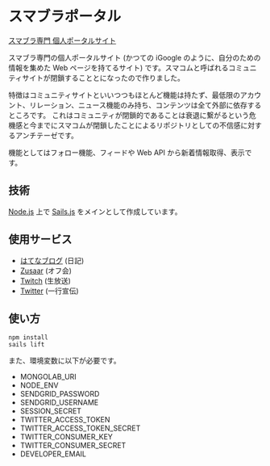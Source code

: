 # スマブラポータル

[スマブラ専門 個人ポータルサイト](http://ssbp.info)

スマブラ専門の個人ポータルサイト (かつての iGoogle のように、自分のための情報を集めた Web ページを持てるサイト) です。スマコムと呼ばれるコミュニティサイトが閉鎖することとになったので作りました。

特徴はコミュニティサイトといいつつもほとんど機能は持たず、最低限のアカウント、リレーション、ニュース機能のみ持ち、コンテンツは全て外部に依存するところです。
これはコミュニティが閉鎖的であることは衰退に繋がるという危機感と今までにスマコムが閉鎖したことによるリポジトリとしての不信感に対するアンチテーゼです。

機能としてはフォロー機能、フィードや Web API から新着情報取得、表示です。


## 技術

[Node.js](https://nodejs.org) 上で [Sails.js](https://sailsjs.org) をメインとして作成しています。


## 使用サービス

- [はてなブログ](http://hatenablog.com) (日記)
- [Zusaar](http://www.zusaar.com) (オフ会)
- [Twitch](http://ja.twitch.tv) (生放送)
- [Twitter](https://twitter.com) (一行宣伝)


## 使い方

```shell
npm install
sails lift
```

また、環境変数に以下が必要です。

- MONGOLAB_URI
- NODE_ENV
- SENDGRID_PASSWORD
- SENDGRID_USERNAME
- SESSION_SECRET
- TWITTER_ACCESS_TOKEN
- TWITTER_ACCESS_TOKEN_SECRET
- TWITTER_CONSUMER_KEY
- TWITTER_CONSUMER_SECRET
- DEVELOPER_EMAIL

